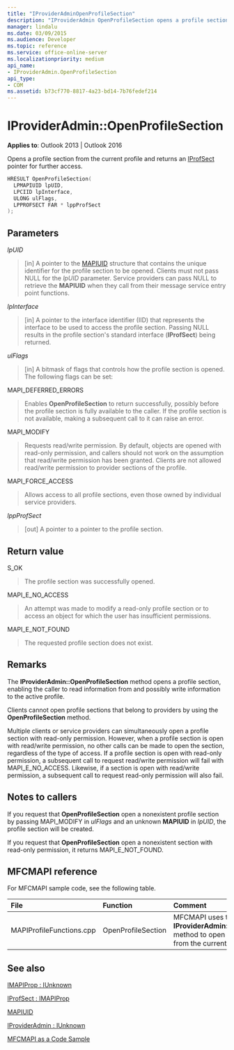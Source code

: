 ```yaml
---
title: "IProviderAdminOpenProfileSection"
description: "IProviderAdmin OpenProfileSection opens a profile section from the current profile and returns an IProfSect pointer for further access."
manager: lindalu
ms.date: 03/09/2015
ms.audience: Developer
ms.topic: reference
ms.service: office-online-server
ms.localizationpriority: medium
api_name:
- IProviderAdmin.OpenProfileSection
api_type:
- COM
ms.assetid: b73cf770-8817-4a23-bd14-7b76fedef214
---
```


# IProviderAdmin::OpenProfileSection

  
  
**Applies to**: Outlook 2013 | Outlook 2016 
  
Opens a profile section from the current profile and returns an [IProfSect](iprofsectimapiprop.md) pointer for further access. 
  
```cpp
HRESULT OpenProfileSection(
  LPMAPIUID lpUID,
  LPCIID lpInterface,
  ULONG ulFlags,
  LPPROFSECT FAR * lppProfSect
);
```

## Parameters

 _lpUID_
  
> [in] A pointer to the [MAPIUID](mapiuid.md) structure that contains the unique identifier for the profile section to be opened. Clients must not pass NULL for the  _lpUID_ parameter. Service providers can pass NULL to retrieve the **MAPIUID** when they call from their message service entry point functions. 
    
 _lpInterface_
  
> [in] A pointer to the interface identifier (IID) that represents the interface to be used to access the profile section. Passing NULL results in the profile section's standard interface (**IProfSect**) being returned. 
    
 _ulFlags_
  
> [in] A bitmask of flags that controls how the profile section is opened. The following flags can be set:
    
MAPI_DEFERRED_ERRORS 
  
> Enables **OpenProfileSection** to return successfully, possibly before the profile section is fully available to the caller. If the profile section is not available, making a subsequent call to it can raise an error. 
    
MAPI_MODIFY 
  
> Requests read/write permission. By default, objects are opened with read-only permission, and callers should not work on the assumption that read/write permission has been granted. Clients are not allowed read/write permission to provider sections of the profile.
    
MAPI_FORCE_ACCESS
  
> Allows access to all profile sections, even those owned by individual service providers.
    
 _lppProfSect_
  
> [out] A pointer to a pointer to the profile section.
    
## Return value

S_OK 
  
> The profile section was successfully opened.
    
MAPI_E_NO_ACCESS 
  
> An attempt was made to modify a read-only profile section or to access an object for which the user has insufficient permissions.
    
MAPI_E_NOT_FOUND 
  
> The requested profile section does not exist.
    
## Remarks

The **IProviderAdmin::OpenProfileSection** method opens a profile section, enabling the caller to read information from and possibly write information to the active profile. 
  
Clients cannot open profile sections that belong to providers by using the **OpenProfileSection** method. 
  
Multiple clients or service providers can simultaneously open a profile section with read-only permission. However, when a profile section is open with read/write permission, no other calls can be made to open the section, regardless of the type of access. If a profile section is open with read-only permission, a subsequent call to request read/write permission will fail with MAPI_E_NO_ACCESS. Likewise, if a section is open with read/write permission, a subsequent call to request read-only permission will also fail. 
  
## Notes to callers

If you request that **OpenProfileSection** open a nonexistent profile section by passing MAPI_MODIFY in  _ulFlags_ and an unknown **MAPIUID** in  _lpUID_, the profile section will be created. 
  
If you request that **OpenProfileSection** open a nonexistent section with read-only permission, it returns MAPI_E_NOT_FOUND. 
  
## MFCMAPI reference

For MFCMAPI sample code, see the following table.
  
|**File**|**Function**|**Comment**|
|:-----|:-----|:-----|
|MAPIProfileFunctions.cpp  <br/> |OpenProfileSection  <br/> |MFCMAPI uses the **IProviderAdmin::OpenProfileSection** method to open a profile section from the current profile. |
   
## See also



[IMAPIProp : IUnknown](imapipropiunknown.md)
  
[IProfSect : IMAPIProp](iprofsectimapiprop.md)
  
[MAPIUID](mapiuid.md)
  
[IProviderAdmin : IUnknown](iprovideradminiunknown.md)


[MFCMAPI as a Code Sample](mfcmapi-as-a-code-sample.md)

